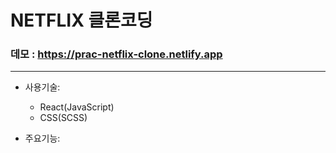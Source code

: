 # NETFLIX 클론코딩
### 데모 : https://prac-netflix-clone.netlify.app
----------

* 사용기술:
  * React(JavaScript)
  * CSS(SCSS)


* 주요기능:
